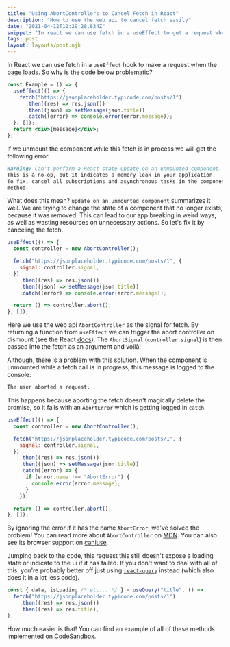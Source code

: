 ```yaml
---
title: "Using AbortControllers to Cancel Fetch in React"
description: "How to use the web api to cancel fetch easily"
date: "2021-04-12T12:29:28.834Z"
snippet: "In react we can use fetch in a useEffect to get a request when the page loads... This uses the web api AbortController as the signal for fetch. By returning a function from useEffect we can trigger the abort controller on dismount..."
tags: post
layout: layouts/post.njk
---
```


In React we can use fetch in a `useEffect` hook to make a request when the page loads. So why is the code below problematic?

```jsx
const Example = () => {
  useEffect(() => {
    fetch("https://jsonplaceholder.typicode.com/posts/1")
      .then((res) => res.json())
      .then((json) => setMessage(json.title))
      .catch((error) => console.error(error.message));
  }, []);
  return <div>{message}</div>;
};
```

If we unmount the component while this fetch is in process we will get the following error.

```md showLineNumbers={false}
Warning: Can't perform a React state update on an unmounted component.
This is a no-op, but it indicates a memory leak in your application.
To fix, cancel all subscriptions and asynchronous tasks in the componentWillUnmount
method.
```

What does this mean? `update on an unmounted component` summarizes it well. We are trying to change
the state of a component that no longer exists, because it was removed. This can lead to our app
breaking in weird ways, as well as wasting resources on unnecessary actions.
So let's fix it by canceling the fetch.

```jsx
useEffect(() => {
  const controller = new AbortController();

  fetch("https://jsonplaceholder.typicode.com/posts/1", {
    signal: controller.signal,
  })
    .then((res) => res.json())
    .then((json) => setMessage(json.title))
    .catch((error) => console.error(error.message));

  return () => controller.abort();
}, []);
```

Here we use the web api `AbortController` as the signal for fetch. By returning a function from `useEffect` we
can trigger the abort controller on dismount (see the React [docs](https://reactjs.org/docs/hooks-effect.html#example-using-hooks-1)).
The `AbortSignal` (`controller.signal`) is then passed into the fetch as an argument and voilà!

Although, there is a problem with this solution. When the component is unmounted while a fetch call is in progress, this
message is logged to the console:

```md showLineNumbers={false}
The user aborted a request.
```

This happens because aborting the fetch doesn't magically delete the promise, so it fails with an
`AbortError` which is getting logged in `catch`.

```jsx
useEffect(() => {
  const controller = new AbortController();

  fetch("https://jsonplaceholder.typicode.com/posts/1", {
    signal: controller.signal,
  })
    .then((res) => res.json())
    .then((json) => setMessage(json.title))
    .catch((error) => {
      if (error.name !== "AbortError") {
        console.error(error.message);
      }
    });

  return () => controller.abort();
}, []);
```

By ignoring the error if it has the name `AbortError`, we've solved the problem! You can read
more about `AbortController` on [MDN](https://developer.mozilla.org/en-US/docs/Web/API/AbortController).
You can also see its browser support on [caniuse](https://caniuse.com/abortcontroller).

Jumping back to the code, this request this still doesn't expose a loading state or indicate to the ui if it has failed.
If you don't want to deal with all of this, you're probably better off just using
[`react-query`](https://react-query.tanstack.com/) instead (which also does it in a lot less code).

```jsx
const { data, isLoading /* etc... */ } = useQuery("title", () =>
  fetch("https://jsonplaceholder.typicode.com/posts/1")
    .then((res) => res.json())
    .then((res) => res.title),
);
```

How much easier is that! You can find an example of all of these methods implemented on
[CodeSandbox](https://codesandbox.io/s/mutable-pine-psldb?file=/src/Comp.js).
